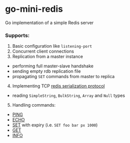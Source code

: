 # go-mini-redis

Go implementation of a simple Redis server
### Supports:
1. Basic configuration like `listening-port`
2. Concurrent client connections
3. Replication from a master instance
- performing full master-slave handshake
- sending empty rdb replication file
- propagating `SET` commands from master to replica
4. Implementing TCP [redis serialization protocol](https://redis.io/docs/latest/develop/reference/protocol-spec/)
- reading `SimpleString`, `BulkString`, `Array` and `Null` types
5. Handling commands:
- [PING](https://redis.io/docs/latest/commands/ping/)
- [ECHO](https://redis.io/docs/latest/commands/echo/)
- [SET](https://redis.io/docs/latest/commands/set/) with expiry (i.e. `SET foo bar px 1000`)
- [GET](https://redis.io/docs/latest/commands/get/)
- [INFO](https://redis.io/docs/latest/commands/info/)
